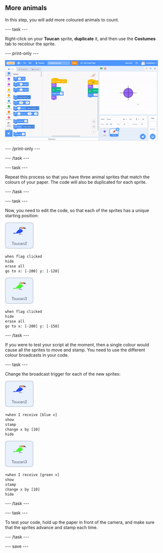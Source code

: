 ## More animals

In this step, you will add more coloured animals to count.

--- task ---

Right-click on your **Toucan** sprite, **duplicate** it, and then use the **Costumes** tab to recolour the sprite.

--- print-only ---

![gif showing duplication and re-colouring of the sprite](images/duplicate-colour-sprite.gif)

--- /print-only ---

--- /task ---

--- task ---

Repeat this process so that you have three animal sprites that match the colours of your paper. The code will also be duplicated for each sprite.

--- /task ---

--- task ---

Now, you need to edit the code, so that each of the sprites has a unique starting position:

![image of blue toucan sprite](images/blue-toucan.png)

```blocks3
when flag clicked
hide
erase all
go to x: [-200] y: [-120]
```

![image of green toucan sprite](images/green-toucan.png)

```blocks3
when flag clicked
hide
erase all
go to x: [-200] y: [-150]
```
--- /task ---

If you were to test your script at the moment, then a single colour would cause all the sprites to move and stamp. You need to use the different colour broadcasts in your code.

--- task ---

Change the broadcast trigger for each of the new sprites:

![image of blue toucan sprite](images/blue-toucan.png)

```blocks3
+when I receive [blue v]
show
stamp
change x by [10]
hide
```

![image of green toucan sprite](images/green-toucan.png)
```blocks3
+when I receive [green v]
show
stamp
change x by [10]
hide
```

--- /task ---

--- task ---

To test your code, hold up the paper in front of the camera, and make sure that the sprites advance and stamp each time.

--- /task ---

--- save ---
